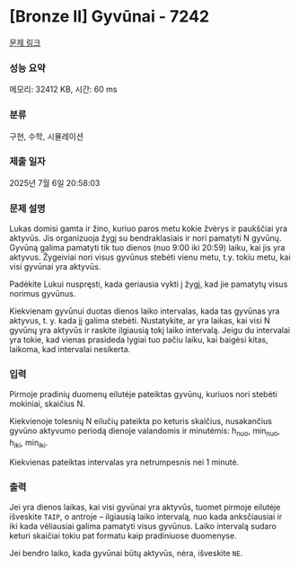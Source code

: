 # [Bronze II] Gyvūnai - 7242 

[문제 링크](https://www.acmicpc.net/problem/7242) 

### 성능 요약

메모리: 32412 KB, 시간: 60 ms

### 분류

구현, 수학, 시뮬레이션

### 제출 일자

2025년 7월 6일 20:58:03

### 문제 설명

<p>Lukas domisi gamta ir žino, kuriuo paros metu kokie žvėrys ir paukščiai yra aktyvūs. Jis organizuoja žygį su bendraklasiais ir nori pamatyti N gyvūnų. Gyvūną galima pamatyti tik tuo dienos (nuo 9:00 iki 20:59) laiku, kai jis yra aktyvus. Žygeiviai nori visus gyvūnus stebėti vienu metu, t.y. tokiu metu, kai visi gyvūnai yra aktyvūs.</p>

<p>Padėkite Lukui nuspręsti, kada geriausia vykti į žygį, kad jie pamatytų visus norimus gyvūnus.</p>

<p>Kiekvienam gyvūnui duotas dienos laiko intervalas, kada tas gyvūnas yra aktyvus, t. y. kada jį galima stebėti. Nustatykite, ar yra laikas, kai visi N gyvūnų yra aktyvūs ir raskite ilgiausią tokį laiko intervalą. Jeigu du intervalai yra tokie, kad vienas prasideda lygiai tuo pačiu laiku, kai baigėsi kitas, laikoma, kad intervalai nesikerta.</p>

### 입력 

 <p>Pirmoje pradinių duomenų eilutėje pateiktas gyvūnų, kuriuos nori stebėti mokiniai, skaičius N.</p>

<p>Kiekvienoje tolesnių N eilučių pateikta po keturis skaičius, nusakančius gyvūno aktyvumo periodą dienoje valandomis ir minutėmis: h<sub>nuo</sub>, min<sub>nuo</sub>, h<sub>iki</sub>, min<sub>iki</sub>.</p>

<p>Kiekvienas pateiktas intervalas yra netrumpesnis nei 1 minutė.</p>

### 출력 

 <p>Jei yra dienos laikas, kai visi gyvūnai yra aktyvūs, tuomet pirmoje eilutėje išveskite <code>TAIP</code>, o antroje – ilgiausią laiko intervalą, nuo kada anksčiausiai ir iki kada vėliausiai galima pamatyti visus gyvūnus. Laiko intervalą sudaro keturi skaičiai tokiu pat formatu kaip pradiniuose duomenyse.</p>

<p>Jei bendro laiko, kada gyvūnai būtų aktyvūs, nėra, išveskite <code>NE</code>.</p>

